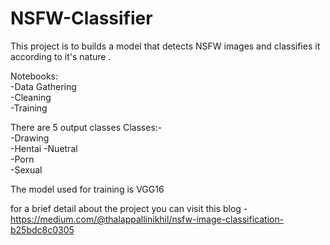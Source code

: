 # NSFW-Classifier

This project is to  builds a model that detects NSFW images and classifies it according to it's nature .

Notebooks:  
  -Data Gathering   
  -Cleaning  
  -Training

There are 5 output classes
Classes:-                                                                                                              
  -Drawing    
  -Hentai 
  -Nuetral  
  -Porn  
  -Sexual 
  
The model used for training is VGG16 

for a brief detail about the project you can visit this blog - https://medium.com/@thalappallinikhil/nsfw-image-classification-b25bdc8c0305
